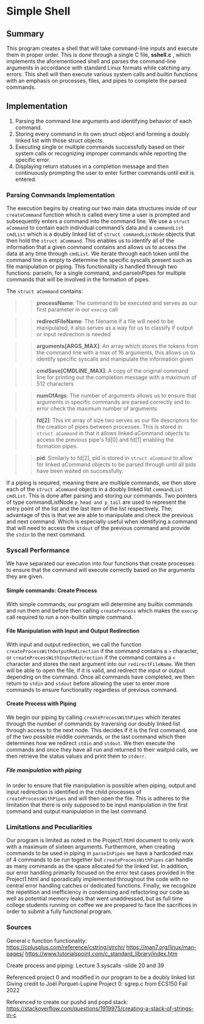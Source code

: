 # Simple Shell

## Summary

This program creates a shell that will take command-line inputs and execute
them in proper order. This is done through a single C file, **sshell.c** , 
which implements the aforementioned shell and parses the command-line arguments
in accordance with standard Linux formats while catching any errors. This shell will then execute various system calls and builtin functions with an 
emphasis on processes, files, and pipes to complete the parsed commands.

## Implementation

1. Parsing the command line arguments and identifying behavior of each command.
2. Storing every command in its own struct object and forming a doubly linked 
list with those struct objects. 
3. Executing single or multiple commands successfully based on their system 
calls or recognizing improper commands while reporting the specific error.
4. Displaying return statuses in a completion message and then continuously
prompting the user to enter further commands until exit is entered.

### Parsing Commands Implementation

The execution begins by creating our two main data structures inside of our 
`createCommand` function which is called every time a user is prompted and 
subsequently enters a command into the command line. We use a `struct aCommand` 
to contain each individual command’s data and a `commandList cmdList` which is 
a doubly linked list of `struct commandListNode` objects that then hold the 
`struct aCommand`. This enables us to identify all of the information that a 
given command contains and allows us to access the data at any time through 
`cmdList`. We iterate through each token until the command line is empty to 
determine the specific syscalls present such as file manipulation or piping.
This functionality is handled through two functions: parseIn, for a single 
command, and parseInPipes for multiple commands that will be involved in the
formation of pipes. 

The `struct aCommand` contains: <br> 
>>**processName**: The command
to be executed and serves as our first parameter in our `execvp` call <br>

>>**redirectFileName**: The filename if a file will need to be manipulated, it
also serves as a way for us to classify if output or input redirection is
needed <br>

>>**arguments[ARGS_MAX]**: An array which stores the tokens from the command
line with a max of 16 arguments, this allows us to identify specific
syscalls and manipulate the information given <br>  

>>**cmdSave[CMDLINE_MAX]**: A
copy of the original command line for printing out the completion message with a
maximum of 512 characters<br>

>>**numOfArgs**: The number of arguments allows us to
ensure that arguments in specific commands are parsed correctly and to error
check the maximum number of arguments <br>

>>**fd[2]**: This int array of size two serves as our file descriptors for the
creation of pipes between processes. This is stored in `struct aCommand` in
that it allows linked aCommand objects to access the previous pipe's fd[0]
and fd[1] enabling the formation pipes. <br>

>>**pid**: Similarly to fd[2], pid is stored in `struct aCommand` to allow for
linked aCommand objects to be parsed through until all pids have been waited on
successfully. <br>

If a piping is required, meaning there are multiple commands, we then store
each of the `struct aCommand` objects in a doubly linked list 
`commandList cmdList`. This is done after parsing and storing our commands. Two
pointers of type commandListNode `p_head and p_tail` are used to represent the
entry point of the list and the last item of the list respectively. The;
advantage of this is that we are able to manipulate and check the previous and
next command. Which is especially useful when identifying a command that will
need to access the `stdout` of the previous command and provide the `stdin` to
the next command.

### Syscall Performance

We have separated our execution into four functions that create processes to
ensure that the command will execute correctly based on the arguments they are
given.

#### Simple commands: Create Process

With simple commands, our program will determine any builtin commands and run
them and before then calling `createProcess` which makes the `execvp` call
required to run a non-builtin simple command.

#### File Manipulation with Input and Output Redirection

With input and output redirection, we call the function  
`createProcessWithOutputRedirection` if the command contains a `>` character,
or `createProcessWithInputRedirection` if the command contains a `<` character
and stores the next argument into our `redirectFileName`. We then will be able
to open the file, if it is valid, and redirect the input or output depending on
the command. Once all commands have completed, we then return to `stdin` and 
`stdout` before allowing the user to enter more commands to ensure
functionality regardless of previous command.

#### Create Process with Piping

We begin our piping by calling `createProcessWithPipes` which iterates through
the number of commands by traversing our doubly linked list through access to
the next node. This decides if it is the first command, one of the two possible
middle commands, or the last command which then determines how we redirect 
`stdin` and `stdout`. We then execute the commands and once they have all run
and returned to their waitpid calls, we then retrieve the status values and
print them to `stderr`.

##### File manipulation with piping

In order to ensure that file manipulation is possible when piping, output and
input redirection is identified in the child processes of 
`createProcessWithPipes` and will then open the file. This is adheres to the 
limitation that there is only supposed to be input manipulation in the first 
command and output manipulation in the last command.

### Limitations and Peculiarities

Our program is limited as noted in the Project1.html document to only work with
a maximum of sixteen arguments. Furthermore, when creating commands to be used
in piping in `parseInPipes` we have a hardcoded max of 4 commands to be run 
together but `createProcessWithPipes` can handle as many commands as the space
allocated for the linked list. In addition, our error handling primarily
focused on the error test cases provided in the Project1.html and sporadically
implemented throughout the code with no central error handling catches or
dedicated functions. Finally, we recognize the repetition and inefficiency in
condensing and refactoring our code as well as potential memory leaks that went
unaddressed, but as full time college students running on coffee we are 
prepared to face the sacrifices in order to submit a fully functional program. 

### Sources 
General c function functionality:
https://cplusplus.com/reference/cstring/strchr/
https://man7.org/linux/man-pages/
https://www.tutorialspoint.com/c_standard_library/index.htm

Create process and piping:
Lecture 3.syscalls -slide 20 and 39

Referenced project 0 and modified in our program to be a doubly linked list
Giving credit to Joël Porquet-Lupine Project 0: sgrep.c from ECS150 Fall 2022 

Referenced to create our pushd and popd stack:
https://stackoverflow.com/questions/1919975/creating-a-stack-of-strings-in-c